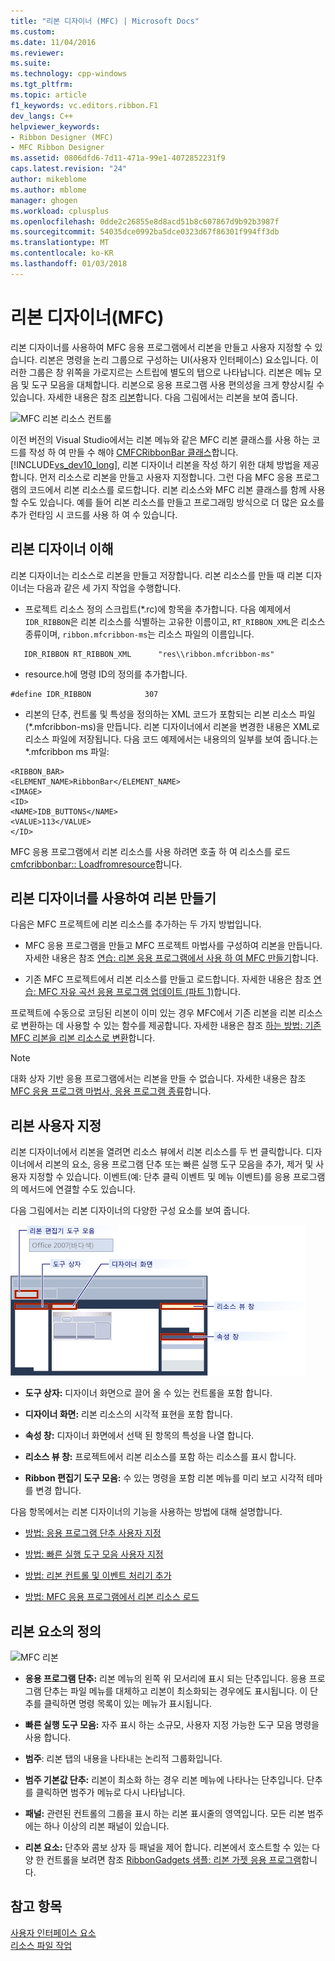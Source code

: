 ```yaml
---
title: "리본 디자이너 (MFC) | Microsoft Docs"
ms.custom: 
ms.date: 11/04/2016
ms.reviewer: 
ms.suite: 
ms.technology: cpp-windows
ms.tgt_pltfrm: 
ms.topic: article
f1_keywords: vc.editors.ribbon.F1
dev_langs: C++
helpviewer_keywords:
- Ribbon Designer (MFC)
- MFC Ribbon Designer
ms.assetid: 0806dfd6-7d11-471a-99e1-4072852231f9
caps.latest.revision: "24"
author: mikeblome
ms.author: mblome
manager: ghogen
ms.workload: cplusplus
ms.openlocfilehash: 0dde2c26855e8d8acd51b8c607867d9b92b3987f
ms.sourcegitcommit: 54035dce0992ba5dce0323d67f86301f994ff3db
ms.translationtype: MT
ms.contentlocale: ko-KR
ms.lasthandoff: 01/03/2018
---
```

# <a name="ribbon-designer-mfc"></a>리본 디자이너(MFC)
리본 디자이너를 사용하여 MFC 응용 프로그램에서 리본을 만들고 사용자 지정할 수 있습니다. 리본은 명령을 논리 그룹으로 구성하는 UI(사용자 인터페이스) 요소입니다. 이러한 그룹은 창 위쪽을 가로지르는 스트립에 별도의 탭으로 나타납니다. 리본은 메뉴 모음 및 도구 모음을 대체합니다. 리본으로 응용 프로그램 사용 편의성을 크게 향상시킬 수 있습니다. 자세한 내용은 참조 [리본](http://go.microsoft.com/fwlink/p/?linkid=129233)합니다. 다음 그림에서는 리본을 보여 줍니다.  
  
 ![MFC 리본 리소스 컨트롤](../mfc/media/ribbon_no_callouts.png "ribbon_no_callouts")  
  
 이전 버전의 Visual Studio에서는 리본 메뉴와 같은 MFC 리본 클래스를 사용 하는 코드를 작성 하 여 만들 수 해야 [CMFCRibbonBar 클래스](../mfc/reference/cmfcribbonbar-class.md)합니다. [!INCLUDE[vs_dev10_long](../build/includes/vs_dev10_long_md.md)], 리본 디자이너 리본을 작성 하기 위한 대체 방법을 제공 합니다. 먼저 리소스로 리본을 만들고 사용자 지정합니다. 그런 다음 MFC 응용 프로그램의 코드에서 리본 리소스를 로드합니다. 리본 리소스와 MFC 리본 클래스를 함께 사용할 수도 있습니다. 예를 들어 리본 리소스를 만들고 프로그래밍 방식으로 더 많은 요소를 추가 런타임 시 코드를 사용 하 여 수 있습니다.  
  
## <a name="understanding-the-ribbon-designer"></a>리본 디자이너 이해  
 리본 디자이너는 리소스로 리본을 만들고 저장합니다. 리본 리소스를 만들 때 리본 디자이너는 다음과 같은 세 가지 작업을 수행합니다.  
  
-   프로젝트 리소스 정의 스크립트(*.rc)에 항목을 추가합니다. 다음 예제에서 `IDR_RIBBON`은 리본 리소스를 식별하는 고유한 이름이고, `RT_RIBBON_XML`은 리소스 종류이며, `ribbon.mfcribbon-ms`는 리소스 파일의 이름입니다.  
  
 ```  
    IDR_RIBBON RT_RIBBON_XML      "res\\ribbon.mfcribbon-ms"  
 ```  
  
-   resource.h에 명령 ID의 정의를 추가합니다.  
  
 ```  
 #define IDR_RIBBON            307  
 ```  
  
-   리본의 단추, 컨트롤 및 특성을 정의하는 XML 코드가 포함되는 리본 리소스 파일(*.mfcribbon-ms)을 만듭니다. 리본 디자이너에서 리본을 변경한 내용은 XML로 리소스 파일에 저장됩니다. 다음 코드 예제에서는 내용의의 일부를 보여 줍니다.는 \*.mfcribbon ms 파일:  
  
 ```  
 <RIBBON_BAR>  
 <ELEMENT_NAME>RibbonBar</ELEMENT_NAME>  
 <IMAGE>  
 <ID>  
 <NAME>IDB_BUTTONS</NAME>  
 <VALUE>113</VALUE>  
 </ID>   
 ```  
  
 MFC 응용 프로그램에서 리본 리소스를 사용 하려면 호출 하 여 리소스를 로드 [cmfcribbonbar:: Loadfromresource](../mfc/reference/cmfcribbonbar-class.md#loadfromresource)합니다.  
  
## <a name="creating-a-ribbon-by-using-the-ribbon-designer"></a>리본 디자이너를 사용하여 리본 만들기  
 다음은 MFC 프로젝트에 리본 리소스를 추가하는 두 가지 방법입니다.  
  
-   MFC 응용 프로그램을 만들고 MFC 프로젝트 마법사를 구성하여 리본을 만듭니다. 자세한 내용은 참조 [연습: 리본 응용 프로그램에서 사용 하 여 MFC 만들기](../mfc/walkthrough-creating-a-ribbon-application-by-using-mfc.md)합니다.  
  
-   기존 MFC 프로젝트에서 리본 리소스를 만들고 로드합니다. 자세한 내용은 참조 [연습: MFC 자유 곡선 응용 프로그램 업데이트 (파트 1)](../mfc/walkthrough-updating-the-mfc-scribble-application-part-1.md)합니다.  
  
 프로젝트에 수동으로 코딩된 리본이 이미 있는 경우 MFC에서 기존 리본을 리본 리소스로 변환하는 데 사용할 수 있는 함수를 제공합니다. 자세한 내용은 참조 [하는 방법: 기존 MFC 리본을 리본 리소스로 변환](../mfc/how-to-convert-an-existing-mfc-ribbon-to-a-ribbon-resource.md)합니다.  
  
> [!NOTE]
>  대화 상자 기반 응용 프로그램에서는 리본을 만들 수 없습니다. 자세한 내용은 참조 [MFC 응용 프로그램 마법사, 응용 프로그램 종류](../mfc/reference/application-type-mfc-application-wizard.md)합니다.  
  
## <a name="customizing-ribbons"></a>리본 사용자 지정  
 리본 디자이너에서 리본을 열려면 리소스 뷰에서 리본 리소스를 두 번 클릭합니다. 디자이너에서 리본의 요소, 응용 프로그램 단추 또는 빠른 실행 도구 모음을 추가, 제거 및 사용자 지정할 수 있습니다. 이벤트(예: 단추 클릭 이벤트 및 메뉴 이벤트)를 응용 프로그램의 메서드에 연결할 수도 있습니다.  
  
 다음 그림에서는 리본 디자이너의 다양한 구성 요소를 보여 줍니다.  
  
 ![MFC 리본 디자이너](../mfc/media/ribbon_designer.png "ribbon_designer")  
  
- **도구 상자:** 디자이너 화면으로 끌어 올 수 있는 컨트롤을 포함 합니다.  
  
- **디자이너 화면:** 리본 리소스의 시각적 표현을 포함 합니다.  
  
- **속성 창:** 디자이너 화면에서 선택 된 항목의 특성을 나열 합니다.  
  
- **리소스 뷰 창:** 프로젝트에서 리본 리소스를 포함 하는 리소스를 표시 합니다.  
  
- **Ribbon 편집기 도구 모음:** 수 있는 명령을 포함 리본 메뉴를 미리 보고 시각적 테마를 변경 합니다.  
  
 다음 항목에서는 리본 디자이너의 기능을 사용하는 방법에 대해 설명합니다.  
  
- [방법: 응용 프로그램 단추 사용자 지정](../mfc/how-to-customize-the-application-button.md)  
  
- [방법: 빠른 실행 도구 모음 사용자 지정](../mfc/how-to-customize-the-quick-access-toolbar.md)  
  
- [방법: 리본 컨트롤 및 이벤트 처리기 추가](../mfc/how-to-add-ribbon-controls-and-event-handlers.md)  
  
- [방법: MFC 응용 프로그램에서 리본 리소스 로드](../mfc/how-to-load-a-ribbon-resource-from-an-mfc-application.md)  
  
## <a name="definitions-of-ribbon-elements"></a>리본 요소의 정의  
 ![MFC 리본](../mfc/media/ribbon.png "리본")  
  
- **응용 프로그램 단추:** 리본 메뉴의 왼쪽 위 모서리에 표시 되는 단추입니다. 응용 프로그램 단추는 파일 메뉴를 대체하고 리본이 최소화되는 경우에도 표시됩니다. 이 단추를 클릭하면 명령 목록이 있는 메뉴가 표시됩니다.  
  
- **빠른 실행 도구 모음:** 자주 표시 하는 소규모, 사용자 지정 가능한 도구 모음 명령을 사용 합니다.  
  
- **범주**: 리본 탭의 내용을 나타내는 논리적 그룹화입니다.  
  
- **범주 기본값 단추:** 리본이 최소화 하는 경우 리본 메뉴에 나타나는 단추입니다. 단추를 클릭하면 범주가 메뉴로 다시 나타납니다.  
  
- **패널:** 관련된 컨트롤의 그룹을 표시 하는 리본 표시줄의 영역입니다. 모든 리본 범주에는 하나 이상의 리본 패널이 있습니다.  
  
- **리본 요소:** 단추와 콤보 상자 등 패널을 제어 합니다. 리본에서 호스트할 수 있는 다양 한 컨트롤을 보려면 참조 [RibbonGadgets 샘플: 리본 가젯 응용 프로그램](../visual-cpp-samples.md)합니다.  
  
## <a name="see-also"></a>참고 항목  
 [사용자 인터페이스 요소](../mfc/user-interface-elements-mfc.md)   
 [리소스 파일 작업](../windows/working-with-resource-files.md)

